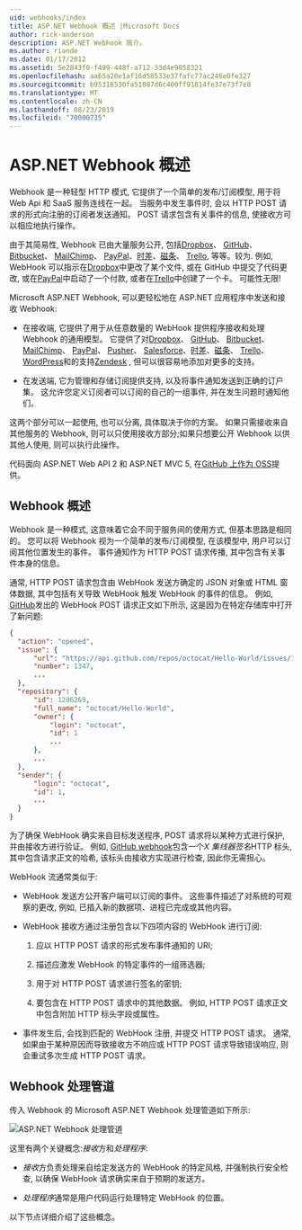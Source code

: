```yaml
---
uid: webhooks/index
title: ASP.NET Webhook 概述 |Microsoft Docs
author: rick-anderson
description: ASP.NET Webhook 简介。
ms.author: riande
ms.date: 01/17/2012
ms.assetid: 5e2843f0-f499-448f-a712-33d4e9858321
ms.openlocfilehash: aa65a20e1af16d58533e37fafc77ac246e0fe327
ms.sourcegitcommit: b95316530fa51087d6c400ff91814fe37e73f7e8
ms.translationtype: MT
ms.contentlocale: zh-CN
ms.lasthandoff: 08/23/2019
ms.locfileid: "70000735"
---
```

# <a name="aspnet-webhooks-overview"></a>ASP.NET Webhook 概述

Webhook 是一种轻型 HTTP 模式, 它提供了一个简单的发布/订阅模型, 用于将 Web Api 和 SaaS 服务连线在一起。 当服务中发生事件时, 会以 HTTP POST 请求的形式向注册的订阅者发送通知。 POST 请求包含有关事件的信息, 使接收方可以相应地执行操作。

由于其简易性, Webhook 已由大量服务公开, 包括[Dropbox](http://dropbox.com/)、 [GitHub](http://www.github.com/)、 [Bitbucket](https://bitbucket.org/)、 [MailChimp](http://www.mailchimp.com/)、 [PayPal](http://www.paypal.com/)、[时差](http://www.slack.com)、[磁条](http://www.stripe.com)、 [Trello](http://www.trello.com/), 等等。较为. 例如, WebHook 可以指示在[Dropbox](http://dropbox.com/)中更改了某个文件, 或在 GitHub 中提交了代码更改, 或在[PayPal](http://www.paypal.com/)中启动了一个付款, 或者在[Trello](http://www.trello.com/)中创建了一个卡。 可能性无限!

Microsoft ASP.NET Webhook, 可以更轻松地在 ASP.NET 应用程序中发送和接收 Webhook:

* 在接收端, 它提供了用于从任意数量的 WebHook 提供程序接收和处理 Webhook 的通用模型。 它提供了对[Dropbox](http://dropbox.com/)、 [GitHub](http://www.github.com/)、 [Bitbucket](https://bitbucket.org/)、 [MailChimp](http://www.mailchimp.com/)、 [PayPal](http://www.paypal.com/)、 [Pusher](http://www.pusher.com)、 [Salesforce](http://www.salesforce.com)、[时差](http://www.slack.com)、[磁条](http://www.stripe.com)、 [Trello](http://www.trello.com/)、[WordPress](http://www.wordpress.com)和的支持[Zendesk](https://www.zendesk.com/) , 但可以很容易地添加对更多的支持。

* 在发送端, 它为管理和存储订阅提供支持, 以及将事件通知发送到正确的订户集。 这允许您定义订阅者可以订阅的自己的一组事件, 并在发生问题时通知他们。

这两个部分可以一起使用, 也可以分离, 具体取决于你的方案。 如果只需接收来自其他服务的 Webhook, 则可以只使用接收方部分;如果只想要公开 Webhook 以供其他人使用, 则可以执行此操作。

代码面向 ASP.NET Web API 2 和 ASP.NET MVC 5, 在[GitHub 上作为 OSS](https://github.com/aspnet/WebHooks)提供。

## <a name="webhooks-overview"></a>Webhook 概述

Webhook 是一种模式, 这意味着它会不同于服务间的使用方式, 但基本思路是相同的。 您可以将 Webhook 视为一个简单的发布/订阅模型, 在该模型中, 用户可以订阅其他位置发生的事件。 事件通知作为 HTTP POST 请求传播, 其中包含有关事件本身的信息。

通常, HTTP POST 请求包含由 WebHook 发送方确定的 JSON 对象或 HTML 窗体数据, 其中包括有关导致 WebHook 触发 WebHook 的事件的信息。 例如, [GitHub](http://www.github.com/)发出的 WebHook POST 请求正文如下所示, 这是因为在特定存储库中打开了新问题:

```json
{
  "action": "opened",
  "issue": {
      "url": "https://api.github.com/repos/octocat/Hello-World/issues/1347",
      "number": 1347,
      ...
  },
  "repository": {
      "id": 1296269,
      "full_name": "octocat/Hello-World",
      "owner": {
          "login": "octocat",
          "id": 1
          ...
      },
      ...
  },
  "sender": {
      "login": "octocat",
      "id": 1,
      ...
  }
}
```

为了确保 WebHook 确实来自目标发送程序, POST 请求将以某种方式进行保护, 并由接收方进行验证。 例如, [GitHub webhook](https://developer.github.com/webhooks/)包含一个*X 集线器签名*HTTP 标头, 其中包含请求正文的哈希, 该标头由接收方实现进行检查, 因此你无需担心。

WebHook 流通常类似于:

* WebHook 发送方公开客户端可以订阅的事件。 这些事件描述了对系统的可观察的更改, 例如, 已插入新的数据项、进程已完成或其他内容。

* WebHook 接收方通过注册包含以下四项内容的 WebHook 进行订阅:

     1. 应以 HTTP POST 请求的形式发布事件通知的 URI;

     2. 描述应激发 WebHook 的特定事件的一组筛选器;

     3. 用于对 HTTP POST 请求进行签名的密钥;

     4. 要包含在 HTTP POST 请求中的其他数据。 例如, HTTP POST 请求正文中包含附加 HTTP 标头字段或属性。

* 事件发生后, 会找到匹配的 WebHook 注册, 并提交 HTTP POST 请求。 通常, 如果由于某种原因而导致接收方不响应或 HTTP POST 请求导致错误响应, 则会重试多次生成 HTTP POST 请求。

## <a name="webhooks-processing-pipeline"></a>Webhook 处理管道

传入 Webhook 的 Microsoft ASP.NET Webhook 处理管道如下所示:

![ASP.NET Webhook 处理管道](_static/WebHookReceivers.png)

这里有两个关键概念:*接收*方和*处理程序*:

* *接收*方负责处理来自给定发送方的 WebHook 的特定风格, 并强制执行安全检查, 以确保 WebHook 请求确实来自于预期的发送方。

* *处理程序*通常是用户代码运行处理特定 WebHook 的位置。

以下节点详细介绍了这些概念。
